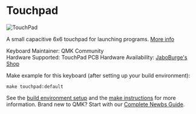 # Touchpad

![TouchPad](https://static1.squarespace.com/static/561b7180e4b05a82a1747f0b/59d8985903596eb5953e1803/5a43f205e4966b67c55878a2/1521104083905/IMG_2183.jpg?format=2500w)

A small capacitive 6x6 touchpad for launching programs. [More info](https://jacoburge.co.uk/touch-pad/)

Keyboard Maintainer: QMK Community  
Hardware Supported: TouchPad PCB
Hardware Availability: [JaboBurge's Shop](https://jacoburge.co.uk/shop)

Make example for this keyboard (after setting up your build environment):

    make touchpad:default

See the [build environment setup](https://docs.qmk.fm/#/getting_started_build_tools) and the [make instructions](https://docs.qmk.fm/#/getting_started_make_guide) for more information. Brand new to QMK? Start with our [Complete Newbs Guide](https://docs.qmk.fm/#/newbs).
